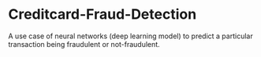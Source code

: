 # Creditcard-Fraud-Detection
A use case of neural networks (deep learning model) to predict a particular transaction being fraudulent or not-fraudulent.
